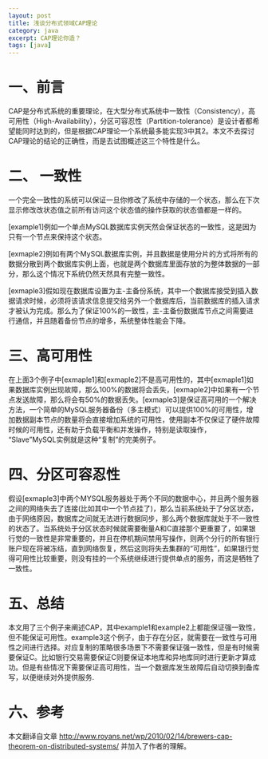 ```yaml
---
layout: post
title: 浅谈分布式领域CAP理论
category: java
excerpt: CAP理论你造？
tags: [java]
--- 
```





# 一、前言
CAP是分布式系统的重要理论，在大型分布式系统中一致性（Consistency），高可用性（High-Availability），分区可容忍性（Partition-tolerance）是设计者都希望能同时达到的，但是根据CAP理论一个系统最多能实现3中其2。本文不去探讨CAP理论的结论的正确性，而是去试图概述这三个特性是什么。
# 二、 一致性
一个完全一致性的系统可以保证一旦你修改了系统中存储的一个状态，那么在下次显示修改改状态值之前所有访问这个状态值的操作获取的状态值都是一样的。

[example1]例如一个单点MySQL数据库实例天然会保证状态的一致性，这是因为只有一个节点来保持这个状态。

[exmaple2]例如有两个MySQL数据库实例，并且数据是使用分片的方式将所有的数据分散到两个数据库实例上面，也就是两个数据库里面存放的为整体数据的一部分，那么这个情况下系统仍然天然具有完整一致性。

[exmaple3]假如现在数据库设置为主-主备份系统，其中一个数据库接受到插入数据请求时候，必须将该请求信息提交给另外一个数据库后，当前数据库的插入请求才被认为完成。那么为了保证100%的一致性，主-主备份数据库节点之间需要进行通信，并且随着备份节点的增多，系统整体性能会下降。

# 三、高可用性
在上面3个例子中[exmaple1]和[exmaple2]不是高可用性的，其中[exmaple1]如果数据库实例出现故障，那么100%的数据将会丢失，[exmaple2]中如果有一个节点发送故障，那么将会有50%的数据丢失。[exmaple3]是保证高可用的一个解决方法，一个简单的MySQL服务器备份（多主模式）可以提供100%的可用性，增加数据副本节点的数量将会直接增加系统的可用性，使用副本不仅保证了硬件故障时候的可用性，还有助于负载平衡和并发操作，特别是读取操作， “Slave”MySQL实例就是这种“复制”的完美例子。

# 四、分区可容忍性
假设[exmaple3]中两个MYSQL服务器处于两个不同的数据中心，并且两个服务器之间的网络失去了连接(比如其中一个节点挂了)，那么当前系统处于了分区状态，由于网络原因，数据库之间就无法进行数据同步，那么两个数据库就处于不一致性的状态了。当系统处于分区状态时候就需要衡量A和C直接那个更重要了，如果银行觉的一致性是非常重要的，并且在停机期间禁用写操作，则两个分行的所有银行账户现在将被冻结，直到网络恢复，然后这则将失去集群的“可用性”，如果银行觉得可用性比较重要，则没有挂的一个系统继续进行提供单点的服务，而这是牺牲了一致性。

# 五、总结
本文用了三个例子来阐述CAP，其中example1和example2上都能保证强一致性，但不能保证可用性。example3这个例子，由于存在分区，就需要在一致性与可用性之间进行选择。对应复制的策略很多场景下不需要保证强一致性，但是有时候需要保证C。比如银行交易需要保证C则要保证本地库和异地库同时进行更新才算成功。但是有些情况下需要保证高可用性，当一个数据库发生故障后自动切换到备库写，以便继续对外提供服务.

# 六、参考
本文翻译自文章 http://www.royans.net/wp/2010/02/14/brewers-cap-theorem-on-distributed-systems/ 并加入了作者的理解。

